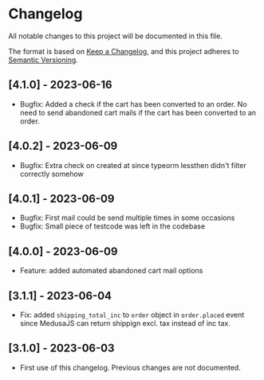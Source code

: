 # Changelog

All notable changes to this project will be documented in this file.

The format is based on [Keep a Changelog](https://keepachangelog.com/en/1.0.0/),
and this project adheres to [Semantic Versioning](https://semver.org/spec/v2.0.0.html).

## [4.1.0] - 2023-06-16

- Bugfix: Added a check if the cart has been converted to an order. No need to send abandoned cart mails if the cart has been converted to an order.

## [4.0.2] - 2023-06-09

- Bugfix: Extra check on created at since typeorm lessthen didn't filter correctly somehow

## [4.0.1] - 2023-06-09

- Bugfix: First mail could be send multiple times in some occasions
- Bugfix: Small piece of testcode was left in the codebase

## [4.0.0] - 2023-06-09

- Feature: added automated abandoned cart mail options

## [3.1.1] - 2023-06-04

- Fix: added `shipping_total_inc` to `order` object in `order.placed` event since MedusaJS can return shippign excl. tax instead of inc tax.

## [3.1.0] - 2023-06-03

- First use of this changelog. Previous changes are not documented.
